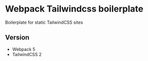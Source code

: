 # Webpack Tailwindcss boilerplate
Boilerplate for static TailwindCSS sites

## Version
- Webpack 5
- TailwindCSS 2
